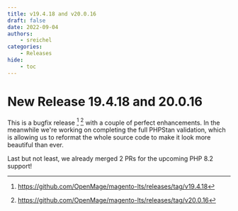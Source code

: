 ```yaml
---
title: v19.4.18 and v20.0.16
draft: false
date: 2022-09-04
authors:
    - sreichel
categories:
    - Releases
hide:
    - toc
---
```


# New Release 19.4.18 and 20.0.16

This is a bugfix release [^1] [^2] with a couple of perfect enhancements.
In the meanwhile we're working on completing the full PHPStan validation, which is allowing us to reformat the whole source code to make it look more beautiful than ever.

<!-- more -->

Last but not least, we already merged 2 PRs for the upcoming PHP 8.2 support!

[^1]: https://github.com/OpenMage/magento-lts/releases/tag/v19.4.18
[^2]: https://github.com/OpenMage/magento-lts/releases/tag/v20.0.16
